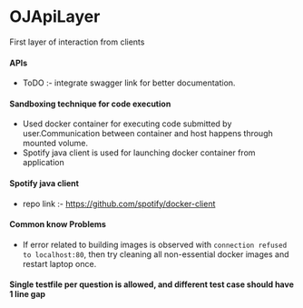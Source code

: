 # OJApiLayer
First layer of interaction from clients

#### APIs
* ToDO :- integrate swagger link for better documentation.

#### Sandboxing technique for code execution
* Used docker container for executing code submitted by user.Communication between
  container and host happens through mounted volume.
* Spotify java client is used for launching docker container from application

#### Spotify java client
* repo link :- https://github.com/spotify/docker-client

#### Common know Problems
* If error related to building images is observed with `connection refused to localhost:80`,
  then try cleaning all non-essential docker images and restart laptop once.

#### Single testfile per question is allowed, and different test case should have 1 line gap